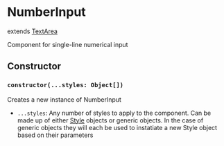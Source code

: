 # NumberInput

extends [TextArea](/docs/TextArea.md)

Component for single-line numerical input

## Constructor

### `constructor(...styles: Object[])`

Creates a new instance of NumberInput

- `...styles`: Any number of styles to apply to the component. Can be made up of either [Style](/docs/Style.md) objects or generic objects. In the case of generic objects they will each be used to instatiate a new Style object based on their parameters
